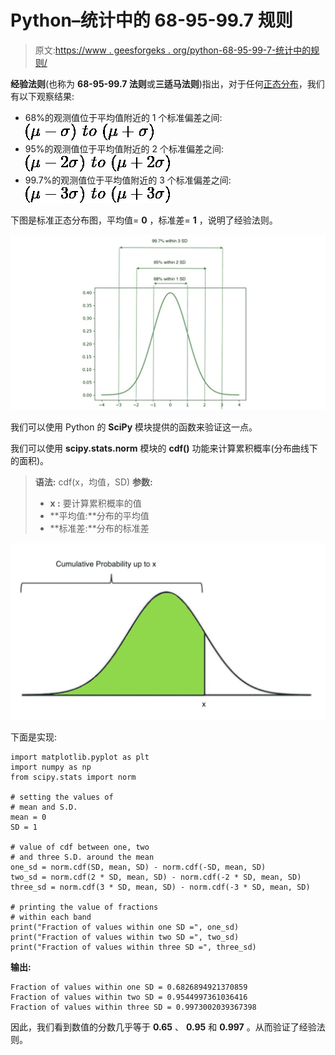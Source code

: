 # Python–统计中的 68-95-99.7 规则

> 原文:[https://www . geesforgeks . org/python-68-95-99-7-统计中的规则/](https://www.geeksforgeeks.org/python-68-95-99-7-rule-in-statistics/)

**经验法则**(也称为 **68-95-99.7 法则**或**三适马法则**)指出，对于任何[正态分布](https://www.geeksforgeeks.org/mathematics-probability-distributions-set-3-normal-distribution/)，我们有以下观察结果:

*   68%的观测值位于平均值附近的 1 个标准偏差之间:![(\mu-\sigma)\ to\ (\mu+\sigma)](img/4ba8da182a575f885b902d585bf2fd72.png "Rendered by QuickLaTeX.com")
*   95%的观测值位于平均值附近的 2 个标准偏差之间:![(\mu-2\sigma)\ to\ (\mu+2\sigma)](img/934cfa5fc20f39c708acc747305f9777.png "Rendered by QuickLaTeX.com")
*   99.7%的观测值位于平均值附近的 3 个标准偏差之间:![(\mu-3\sigma)\ to\ (\mu+3\sigma)](img/4042290b26d0642c78d1762fefad295e.png "Rendered by QuickLaTeX.com")

下图是标准正态分布图，平均值= **0** ，标准差= **1** ，说明了经验法则。

[![](img/b8e1ecf42ba98bf497864a7d1c2a0925.png)](https://media.geeksforgeeks.org/wp-content/uploads/20200624134047/chart11.jpg)

我们可以使用 Python 的 **SciPy** 模块提供的函数来验证这一点。

我们可以使用 **scipy.stats.norm** 模块的 **cdf()** 功能来计算累积概率(分布曲线下的面积)。

> **语法:** cdf(x，均值，SD)
> **参数:**
> 
> *   **x :** 要计算累积概率的值
> *   **平均值:**分布的平均值
> *   **标准差:**分布的标准差

[![](img/c13dd14100239e3ab7a92e2ea868b449.png)](https://media.geeksforgeeks.org/wp-content/uploads/20200624134228/chart2-copy.jpg)

下面是实现:

```
import matplotlib.pyplot as plt
import numpy as np
from scipy.stats import norm

# setting the values of
# mean and S.D.
mean = 0
SD = 1

# value of cdf between one, two
# and three S.D. around the mean
one_sd = norm.cdf(SD, mean, SD) - norm.cdf(-SD, mean, SD)
two_sd = norm.cdf(2 * SD, mean, SD) - norm.cdf(-2 * SD, mean, SD)
three_sd = norm.cdf(3 * SD, mean, SD) - norm.cdf(-3 * SD, mean, SD)

# printing the value of fractions
# within each band
print("Fraction of values within one SD =", one_sd)
print("Fraction of values within two SD =", two_sd)
print("Fraction of values within three SD =", three_sd)
```

**输出:**

```
Fraction of values within one SD = 0.6826894921370859
Fraction of values within two SD = 0.9544997361036416
Fraction of values within three SD = 0.9973002039367398

```

因此，我们看到数值的分数几乎等于 **0.65** 、 **0.95** 和 **0.997** 。从而验证了经验法则。